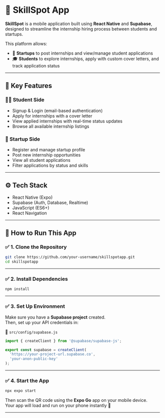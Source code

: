 # 🎯 SkillSpot App

**SkillSpot** is a mobile application built using **React Native** and **Supabase**, designed to streamline the internship hiring process between students and startups.

This platform allows:

- 💼 **Startups** to post internships and view/manage student applications  
- 🎓 **Students** to explore internships, apply with custom cover letters, and track application status

---

## 🧩 Key Features

### 👨‍🎓 Student Side
- Signup & Login (email-based authentication)
- Apply for internships with a cover letter
- View applied internships with real-time status updates
- Browse all available internship listings

### 🚀 Startup Side
- Register and manage startup profile
- Post new internship opportunities
- View all student applications
- Filter applications by status and skills

---

## ⚙️ Tech Stack

- React Native (Expo)
- Supabase (Auth, Database, Realtime)
- JavaScript (ES6+)
- React Navigation

---

## 🏁 How to Run This App

### ✅ **1. Clone the Repository**

```bash
git clone https://github.com/your-username/skillspotapp.git
cd skillspotapp
```

---

### ✅ **2. Install Dependencies**

```bash
npm install
```

---

### ✅ **3. Set Up Environment**

Make sure you have a **Supabase project** created.  
Then, set up your API credentials in:

📁 `src/config/supabase.js`

```js
import { createClient } from '@supabase/supabase-js';

export const supabase = createClient(
  'https://your-project-url.supabase.co',
  'your-anon-public-key'
);
```

---

### ✅ **4. Start the App**

```bash
npx expo start
```

Then scan the QR code using the **Expo Go** app on your mobile device.  
Your app will load and run on your phone instantly 🚀

---
